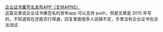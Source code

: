 [企业证书重签名发布APP（支持APNS）](http://www.cocoachina.com/bbs/read.php?tid-282106.html)  
这篇文章说企业证书重签名的发布app 可以支持 push，但是文章是 2015 年写的，不知道现在还能否行得通，回复里面很多人说搞不定，手里没有企业证书也没法测试  

